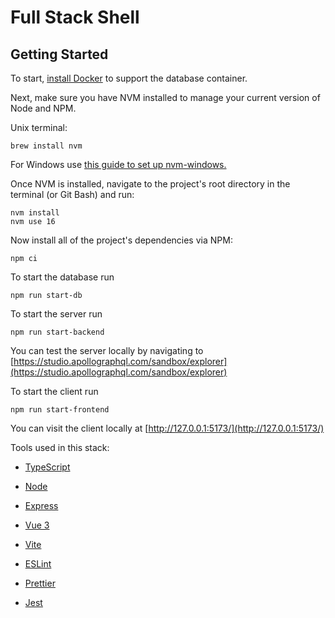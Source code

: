 # Full Stack Shell


## Getting Started

To start, [install Docker](https://docs.docker.com/engine/install/) to support the database container.


Next, make sure you have NVM installed to manage your current version of Node and NPM.

Unix terminal:
```
brew install nvm
```
For Windows use [this guide to set up nvm-windows.](https://learn.microsoft.com/en-us/windows/dev-environment/javascript/nodejs-on-windows)


Once NVM is installed, navigate to the project's root directory in the terminal (or Git Bash) and run:
```
nvm install
nvm use 16
```

Now install all of the project's dependencies via NPM:
```
npm ci
```

To start the database run
```
npm run start-db
```

To start the server run
```
npm run start-backend
```

You can test the server locally by navigating to [https://studio.apollographql.com/sandbox/explorer](https://studio.apollographql.com/sandbox/explorer) 


To start the client run
```
npm run start-frontend
```
You can visit the client locally at [http://127.0.0.1:5173/](http://127.0.0.1:5173/)




Tools used in this stack:
- [TypeScript](https://www.typescriptlang.org/)
- [Node](https://nodejs.org/en/)
- [Express](https://expressjs.com/)
- [Vue 3](https://vuejs.org/)
- [Vite](https://vitejs.dev/)

- [ESLint](https://eslint.org/)
- [Prettier](https://prettier.io/)
- [Jest](https://jestjs.io/)
